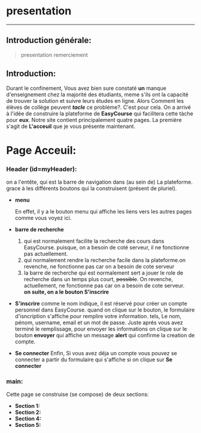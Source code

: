 # presentation
***
## Introduction générale:


>presentation
>remerciement



## Introduction:

Durant le confinement, Vous avez bien sure constaté **un** manque d'enseignement chez la majorité des étudiants, meme s'ils ont la capacité de trouver la solution  et suivre leurs études en ligne. Alors Comment les élèves de collège peuvent _**tacle**_ ce probléme?. C'est pour cela. On a arrivé à l'idée de construire la plateforme de **EasyCourse** qui facilitera cette tàche pour **eux**. Notre site contient principalement quatre pages. La première s'agit de **L'acceuil** que je vous présente maintenant.
# Page Acceuil:
### Header (id=myHeader):
on a l'entête, qui est la barre de navigation dans (au sein de) La plateforme. grace à les différents boutons qui la construisent (présent de pluriel). 
* **menu** 
  
  En effet, il y a le bouton menu qui affiche les liens vers les autres pages comme vous voyez ici.

* **barre de recherche**
   1. qui est normalement facilite la recherche des cours dans EasyCourse. puisque, on a besoin de coté serveur, il ne fonctionne pas actuellement.
    2. qui normalement rendre la recherche facile dans la plateforme.on revenche, ne fonctionne pas car on a besoin de cote serveur
  1. la barre de recherche qui est normalement sert a jouer le role  de recherche  dans un temps plus court, ~~possible~~. On revenche,  actuellement, ne fonctionne pas car on a besoin de cote serveur.     
   **on suite, on a le bouton S'inscrire**
* **S'inscrire**
  comme le nom indique, il est réservé pour créer un  compte personnel dans EasyCourse. quand on clique sur le bouton, le formulaire d'isncription s'affiche pour remplire votre information. tels, Le nom, pénom, username, email et un mot de passe. Juste aprés vous avez terminé le remplissage, pour envoyer les informations on clique sur le bouton **envoyer** qui affiche un message **alert** qui confirme la creation de compte.
* **Se connecter**
  Enfin, Si vous avez déja un compte vous pouvez se connecter a partir du formulaire qui s'affiche si on clique sur **Se connecter**
  
  
  

  
### main:
Cette page se construise (se compose) de deux sections: 
* **Section 1:** 
* **Section 2:**
* **Section 4:**
* **Section 5:**


